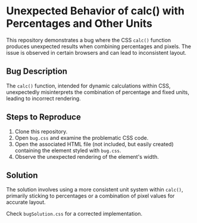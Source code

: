 # Unexpected Behavior of calc() with Percentages and Other Units

This repository demonstrates a bug where the CSS `calc()` function produces unexpected results when combining percentages and pixels. The issue is observed in certain browsers and can lead to inconsistent layout.

## Bug Description

The `calc()` function, intended for dynamic calculations within CSS, unexpectedly misinterprets the combination of percentage and fixed units, leading to incorrect rendering.

## Steps to Reproduce

1. Clone this repository.
2. Open `bug.css` and examine the problematic CSS code.
3. Open the associated HTML file (not included, but easily created) containing the element styled with `bug.css`.
4. Observe the unexpected rendering of the element's width.

## Solution

The solution involves using a more consistent unit system within `calc()`, primarily sticking to percentages or a combination of pixel values for accurate layout.

Check `bugSolution.css` for a corrected implementation.
